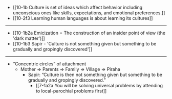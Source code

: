 - [[10-1b Culture is set of ideas which affect behavior including unconscious ones like skills, expectations, and emotional preferences.]]
- [[10-2f3 Learning human languages is about learning its cultures]]
---
- [[10-1b2a Emicization = The construction of an insider point of view (the 'dark matter')]]
- [[10-1b3 Sapir - 'Culture is not something given but something to be gradually and gropingly discovered']]
---
- “Concentric circles” of attachment
    - Mother ⇒ Parents ⇒ Family ⇒ Village ⇒ Piraha
	    - Sapir: “Culture is then not something given but something to be gradually and gropingly discovered.”
		    - [[7-1a2a You will be solving universal problems by attending to local-parochial problems first]]
